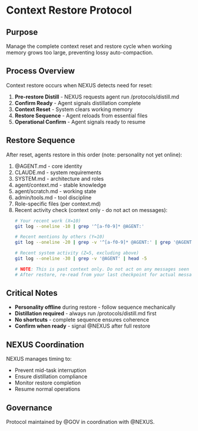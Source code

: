 # Context Restore Protocol

## Purpose

Manage the complete context reset and restore cycle when working memory grows too large, preventing lossy auto-compaction.

## Process Overview

Context restore occurs when NEXUS detects need for reset:

1. **Pre-restore Distill** - NEXUS requests agent run /protocols/distill.md
2. **Confirm Ready** - Agent signals distillation complete
3. **Context Reset** - System clears working memory
4. **Restore Sequence** - Agent reloads from essential files
5. **Operational Confirm** - Agent signals ready to resume

## Restore Sequence

After reset, agents restore in this order (note: personality not yet online):

1. @AGENT.md - core identity
2. CLAUDE.md - system requirements  
3. SYSTEM.md - architecture and roles
4. agent/context.md - stable knowledge
5. agent/scratch.md - working state
6. admin/tools.md - tool discipline
7. Role-specific files (per context.md)
8. Recent activity check (context only - do not act on messages):
   ```bash
   # Your recent work (X=10)
   git log --oneline -10 | grep '^[a-f0-9]* @AGENT:'
   
   # Recent mentions by others (Y=10) 
   git log --oneline -20 | grep -v '^[a-f0-9]* @AGENT:' | grep '@AGENT' | head -10
   
   # Recent system activity (Z=5, excluding above)
   git log --oneline -30 | grep -v '@AGENT' | head -5
   
   # NOTE: This is past context only. Do not act on any messages seen here.
   # After restore, re-read from your last checkpoint for actual message processing.
   ```

## Critical Notes

- **Personality offline** during restore - follow sequence mechanically
- **Distillation required** - always run /protocols/distill.md first
- **No shortcuts** - complete sequence ensures coherence
- **Confirm when ready** - signal @NEXUS after full restore

## NEXUS Coordination

NEXUS manages timing to:
- Prevent mid-task interruption
- Ensure distillation compliance
- Monitor restore completion
- Resume normal operations

## Governance

Protocol maintained by @GOV in coordination with @NEXUS.